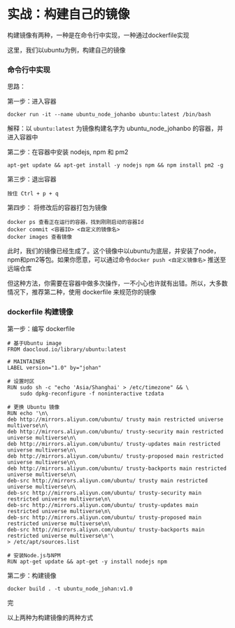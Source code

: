 # 实战：构建自己的镜像

构建镜像有两种，一种是在命令行中实现，一种通过dockerfile实现

这里，我们以ubuntu为例，构建自己的镜像



### 命令行中实现

思路：



第一步：进入容器

```shell
docker run -it --name ubuntu_node_johanbo ubuntu:latest /bin/bash
```

解释：以 `ubuntu:latest` 为镜像构建名字为 ubuntu_node_johanbo 的容器，并进入容器中

第二步：在容器中安装 nodejs, npm 和 pm2

```shell
apt-get update && apt-get install -y nodejs npm && npm install pm2 -g
```

第三步：退出容器

```shell
按住 Ctrl + p + q
```

第四步： 将修改后的容器打包为镜像

```shell
docker ps 查看正在运行的容器，找到刚刚启动的容器Id
docker commit <容器ID> <自定义的镜像名>
docker images 查看镜像
```

此时，我们的镜像已经生成了。这个镜像中以ubuntu为底层，并安装了node，npm和pm2等包。如果你愿意，可以通过命令`docker push <自定义镜像名>` 推送至远端仓库

但这种方法，你需要在容器中做多次操作，一不小心也许就有出错。所以，大多数情况下，推荐第二种，使用 dockerfile 来规范你的镜像

### dockerfile 构建镜像

第一步：编写 dockerfile

```shell
# 基于Ubuntu image
FROM daocloud.io/library/ubuntu:latest

# MAINTAINER
LABEL version="1.0" by="johan"

# 设置时区
RUN sudo sh -c "echo 'Asia/Shanghai' > /etc/timezone" && \
    sudo dpkg-reconfigure -f noninteractive tzdata

# 更换 Ubuntu 镜像
RUN echo '\n\
deb http://mirrors.aliyun.com/ubuntu/ trusty main restricted universe multiverse\n\
deb http://mirrors.aliyun.com/ubuntu/ trusty-security main restricted universe multiverse\n\
deb http://mirrors.aliyun.com/ubuntu/ trusty-updates main restricted universe multiverse\n\
deb http://mirrors.aliyun.com/ubuntu/ trusty-proposed main restricted universe multiverse\n\
deb http://mirrors.aliyun.com/ubuntu/ trusty-backports main restricted universe multiverse\n\
deb-src http://mirrors.aliyun.com/ubuntu/ trusty main restricted universe multiverse\n\
deb-src http://mirrors.aliyun.com/ubuntu/ trusty-security main restricted universe multiverse\n\
deb-src http://mirrors.aliyun.com/ubuntu/ trusty-updates main restricted universe multiverse\n\
deb-src http://mirrors.aliyun.com/ubuntu/ trusty-proposed main restricted universe multiverse\n\
deb-src http://mirrors.aliyun.com/ubuntu/ trusty-backports main restricted universe multiverse\n'\
> /etc/apt/sources.list

# 安装Node.js与NPM
RUN apt-get update && apt-get -y install nodejs npm

```

第二步：构建镜像

```shell
docker build . -t ubuntu_node_johan:v1.0
```

完



以上两种为构建镜像的两种方式
